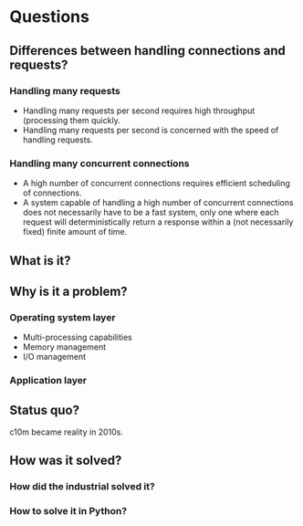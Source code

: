 # Questions

## Differences between handling connections and requests?

### Handling many requests

- Handling many requests per second requires high throughput (processing them
  quickly.
- Handling many requests per second is concerned with the speed of handling
  requests.

### Handling many concurrent connections

- A high number of concurrent connections requires efficient scheduling of
connections.
- A system capable of handling a high number of concurrent connections does not
  necessarily have to be a fast system, only one where each request will
  deterministically return a response within a (not necessarily fixed) finite
  amount of time.

## What is it?

## Why is it a problem?

### Operating system layer

- Multi-processing capabilities
- Memory management
- I/O management

### Application layer

## Status quo?

c10m became reality in 2010s.

## How was it solved?

### How did the industrial solved it?

### How to solve it in Python?
